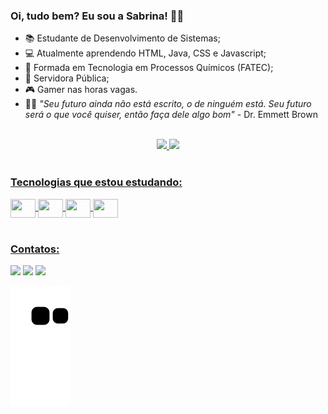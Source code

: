 ### Oi, tudo bem? Eu sou a Sabrina! 🙋‍♀️

- 📚 Estudante de Desenvolvimento de Sistemas;
- 💻 Atualmente aprendendo HTML, Java, CSS e Javascript;
- 🧪 Formada em Tecnologia em Processos Químicos (FATEC);
- 💼 Servidora Pública;
- 🎮 Gamer nas horas vagas.
- 👨‍🔬 <em> "Seu futuro ainda não está escrito, o de ninguém está. Seu futuro será o que você quiser, então faça dele algo bom" </em> - Dr. Emmett Brown<br><br>


<div align="center">
  <a href="https://github.com/SabrinaLima94">
  <img height="160em" src="https://github-readme-stats.vercel.app/api?username=SabrinaLima94&show_icons=true&theme=bear&include_all_commits=true&count_private=true"/>
  <img height="160em" src="https://github-readme-stats.vercel.app/api/top-langs/?username=SabrinaLima94&layout=compact&langs_count=7&theme=bear"/>
</div>

<div style="display: inline_block"><br>
<h3>Tecnologias que estou estudando:</h3> 
<img align="center" height="30" width="40" src="https://cdn.jsdelivr.net/gh/devicons/devicon/icons/html5/html5-original-wordmark.svg" />
<img align="center" height="30" width="40" src="https://cdn.jsdelivr.net/gh/devicons/devicon/icons/css3/css3-original-wordmark.svg" />
<img align="center" height="30" width="40" src="https://cdn.jsdelivr.net/gh/devicons/devicon/icons/java/java-original-wordmark.svg" />
<img align="center" height="30" width="40" src="https://cdn.jsdelivr.net/gh/devicons/devicon/icons/javascript/javascript-original.svg" />
</div>

<div style="display: inline_block"><br>
<h3>Contatos:</h3>
<div>
<a href="https://instagram.com/sabrinadefontes" target="_blank"><img src="https://img.shields.io/badge/-Instagram-%23E4405F?style=for-the-badge&logo=instagram&logoColor=white" target="_blank"></a>
<a href = "mailto: sabrinadefontes@gmail.com"><img src="https://img.shields.io/badge/Gmail-D14836?style=for-the-badge&logo=gmail&logoColor=white" target="_blank"></a>
<a href="https://www.linkedin.com/in/sabrinadefontes" target="_blank"><img src="https://img.shields.io/badge/-LinkedIn-%230077B5?style=for-the-badge&logo=linkedin&logoColor=white" target="_blank"></a>   
</div>

![Snake animation](https://github.com/SabrinaLima94/SabrinaLima94/blob/output/github-contribution-grid-snake.svg)

